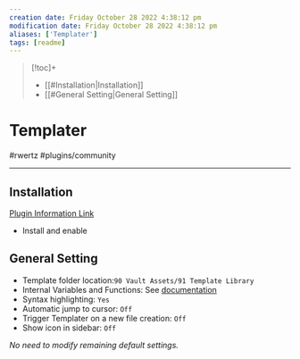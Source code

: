 ```yaml
---
creation date: Friday October 28 2022 4:38:12 pm
modification date: Friday October 28 2022 4:38:12 pm
aliases: ['Templater'] 
tags: [readme] 
---
```

> [!toc]+
> - [[#Installation|Installation]]
> - [[#General Setting|General Setting]]

# Templater
#rwertz #plugins/community 

---
## Installation
[Plugin Information Link](obsidian://show-plugin?id=templater-obsidian)
- Install and enable

## General Setting
- Template folder location:`90 Vault Assets/91 Template Library`
- Internal Variables and Functions: See [documentation](https://silentvoid13.github.io/Templater/)
- Syntax highlighting: `Yes`
- Automatic jump to cursor: `Off`
- Trigger Templater on a new file creation: `Off`
- Show icon in sidebar: `Off`

*No need to modify remaining default settings.*